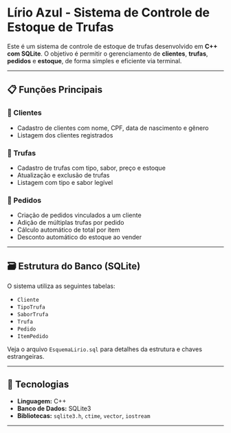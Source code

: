 # Lírio Azul - Sistema de Controle de Estoque de Trufas

Este é um sistema de controle de estoque de trufas desenvolvido em **C++ com SQLite**. O objetivo é permitir o gerenciamento de **clientes**, **trufas**, **pedidos** e **estoque**, de forma simples e eficiente via terminal.

---

## 📋 Funções Principais

### 🧍 Clientes
- Cadastro de clientes com nome, CPF, data de nascimento e gênero
- Listagem dos clientes registrados

### 🍬 Trufas
- Cadastro de trufas com tipo, sabor, preço e estoque
- Atualização e exclusão de trufas
- Listagem com tipo e sabor legível

### 🛒 Pedidos
- Criação de pedidos vinculados a um cliente
- Adição de múltiplas trufas por pedido
- Cálculo automático de total por item
- Desconto automático do estoque ao vender
 
---

## 🗃️ Estrutura do Banco (SQLite)

O sistema utiliza as seguintes tabelas:

- `Cliente`
- `TipoTrufa`
- `SaborTrufa`
- `Trufa`
- `Pedido`
- `ItemPedido`

Veja o arquivo `EsquemaLirio.sql` para detalhes da estrutura e chaves estrangeiras.

---

## 🧱 Tecnologias

- **Linguagem:** C++
- **Banco de Dados:** SQLite3
- **Bibliotecas:** `sqlite3.h`, `ctime`, `vector`, `iostream`

---
